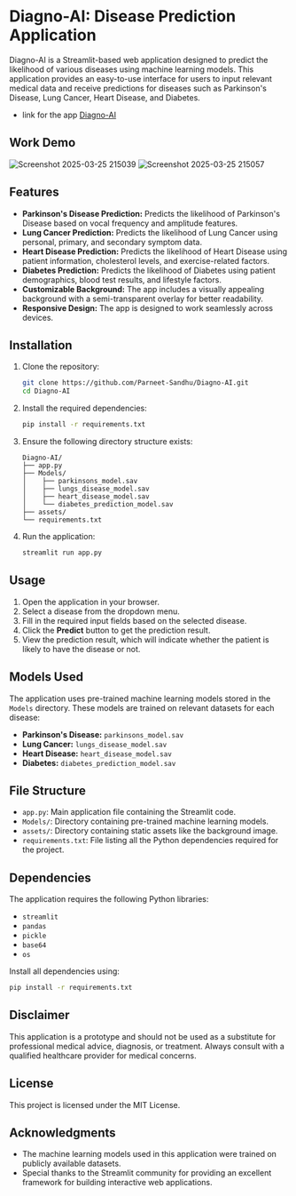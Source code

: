 # Diagno-AI: Disease Prediction Application

Diagno-AI is a Streamlit-based web application designed to predict the likelihood of various diseases using machine learning models. This application provides an easy-to-use interface for users to input relevant medical data and receive predictions for diseases such as Parkinson's Disease, Lung Cancer, Heart Disease, and Diabetes.
- link for the app [Diagno-AI](https://diagno-ai.streamlit.app/)
## Work Demo
![Screenshot 2025-03-25 215039](https://github.com/user-attachments/assets/47e935f0-ad30-4007-8952-3c4ccda1237f)
![Screenshot 2025-03-25 215057](https://github.com/user-attachments/assets/f52ef4e1-04a5-4244-b53f-a4a41e80b326)

## Features

- **Parkinson's Disease Prediction:** Predicts the likelihood of Parkinson's Disease based on vocal frequency and amplitude features.
- **Lung Cancer Prediction:** Predicts the likelihood of Lung Cancer using personal, primary, and secondary symptom data.
- **Heart Disease Prediction:** Predicts the likelihood of Heart Disease using patient information, cholesterol levels, and exercise-related factors.
- **Diabetes Prediction:** Predicts the likelihood of Diabetes using patient demographics, blood test results, and lifestyle factors.
- **Customizable Background:** The app includes a visually appealing background with a semi-transparent overlay for better readability.
- **Responsive Design:** The app is designed to work seamlessly across devices.

## Installation

1. Clone the repository:

    ```bash
    git clone https://github.com/Parneet-Sandhu/Diagno-AI.git
    cd Diagno-AI
    ```

2. Install the required dependencies:

    ```bash
    pip install -r requirements.txt
    ```

3. Ensure the following directory structure exists:

    ```
    Diagno-AI/
    ├── app.py
    ├── Models/
    │    ├── parkinsons_model.sav
    │    ├── lungs_disease_model.sav
    │    ├── heart_disease_model.sav
    │    └── diabetes_prediction_model.sav
    ├── assets/
    └── requirements.txt
    ```

4. Run the application:

    ```bash
    streamlit run app.py
    ```

## Usage

1. Open the application in your browser.
2. Select a disease from the dropdown menu.
3. Fill in the required input fields based on the selected disease.
4. Click the **Predict** button to get the prediction result.
5. View the prediction result, which will indicate whether the patient is likely to have the disease or not.

## Models Used

The application uses pre-trained machine learning models stored in the `Models` directory. These models are trained on relevant datasets for each disease:

- **Parkinson's Disease:** `parkinsons_model.sav`
- **Lung Cancer:** `lungs_disease_model.sav`
- **Heart Disease:** `heart_disease_model.sav`
- **Diabetes:** `diabetes_prediction_model.sav`

## File Structure

- `app.py`: Main application file containing the Streamlit code.
- `Models/`: Directory containing pre-trained machine learning models.
- `assets/`: Directory containing static assets like the background image.
- `requirements.txt`: File listing all the Python dependencies required for the project.

## Dependencies

The application requires the following Python libraries:

- `streamlit`
- `pandas`
- `pickle`
- `base64`
- `os`

Install all dependencies using:

```bash
pip install -r requirements.txt
```

## Disclaimer

This application is a prototype and should not be used as a substitute for professional medical advice, diagnosis, or treatment. Always consult with a qualified healthcare provider for medical concerns.

## License

This project is licensed under the MIT License.

## Acknowledgments

- The machine learning models used in this application were trained on publicly available datasets.
- Special thanks to the Streamlit community for providing an excellent framework for building interactive web applications.
